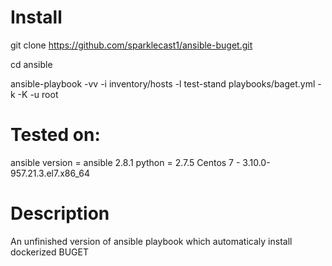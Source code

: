# Install
git clone https://github.com/sparklecast1/ansible-buget.git

cd ansible

ansible-playbook -vv -i inventory/hosts -l test-stand playbooks/baget.yml -k -K -u root



# Tested on:
ansible version = ansible 2.8.1
python = 2.7.5
Centos 7 - 3.10.0-957.21.3.el7.x86_64

# Description
An unfinished version of ansible playbook which automaticaly install dockerized BUGET
